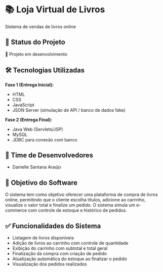 # 📚 Loja Virtual de Livros
Sistema de vendas de livros online

## 📌 Status do Projeto
🚧 Projeto em desenvolvimento

## 🛠 Tecnologias Utilizadas

**Fase 1 (Entrega Inicial):**  
- HTML  
- CSS  
- JavaScript  
- JSON Server (simulação de API / banco de dados fake)  

**Fase 2 (Entrega Final):**  
- Java Web (Servlets/JSP)  
- MySQL  
- JDBC para conexão com banco  

## 👥 Time de Desenvolvedores
- Danielle Santana Araújo

## 🎯 Objetivo do Software
O sistema tem como objetivo oferecer uma plataforma de compra de livros online, permitindo que o cliente escolha títulos, adicione ao carrinho, visualize o valor total e finalize um pedido. O sistema simula um e-commerce com controle de estoque e histórico de pedidos.

## ✅ Funcionalidades do Sistema
- Listagem de livros disponíveis  
- Adição de livros ao carrinho com controle de quantidade  
- Exibição do carrinho com subtotal e total geral  
- Finalização da compra com criação de pedido  
- Atualização automática do estoque ao finalizar o pedido  
- Visualização dos pedidos realizados 
